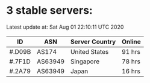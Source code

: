 # 3 stable servers:

Latest update at: Sat Aug 01 22:10:11 UTC 2020

| ID | ASN | Server Country | Online |
| -- | --- | -------------- | ------ |
| #.D09B | AS174 | United States | 91 hrs |
| #.7F1D | AS63949 | Singapore | 78 hrs |
| #.2A79 | AS63949 | Japan | 16 hrs |

